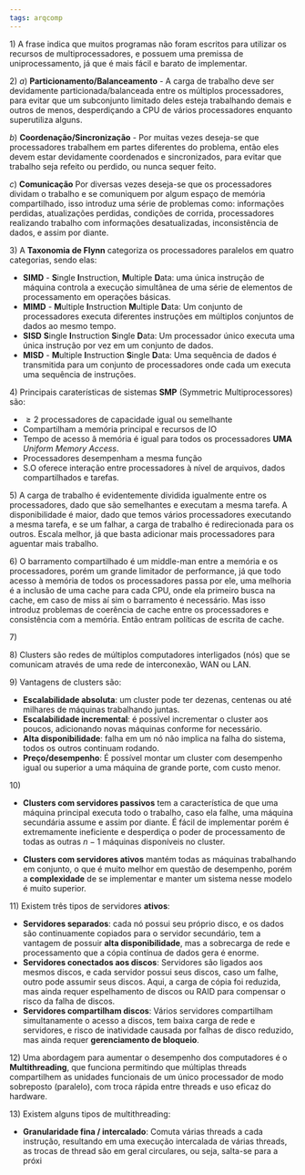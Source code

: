 ```yaml
---
tags: arqcomp
---
```


$1)$ A frase indica que muitos programas não foram escritos para utilizar os recursos de multiprocessadores, e possuem uma premissa de uniprocessamento, já que é mais fácil e barato de implementar.

$2)$ 
$a)$ **Particionamento/Balanceamento** -  A carga de trabalho deve ser devidamente particionada/balanceada entre os múltiplos processadores, para evitar que um subconjunto limitado deles esteja trabalhando demais e outros de menos, desperdiçando a CPU de vários processadores enquanto superutiliza alguns.

$b$) **Coordenação/Sincronização** - Por muitas vezes deseja-se que processadores trabalhem em partes diferentes do problema, então eles devem estar devidamente coordenados e sincronizados, para evitar que trabalho seja refeito ou perdido, ou nunca sequer feito.

$c)$ **Comunicação** Por diversas vezes deseja-se que os processadores dividam o trabalho e se comuniquem por algum espaço de memória compartilhado, isso introduz uma série de problemas como: informações perdidas, atualizações perdidas, condições de corrida, processadores realizando trabalho com informações desatualizadas, inconsistência de dados, e assim por diante.

$3)$ 
A **Taxonomia de Flynn** categoriza os processadores paralelos em quatro categorias, sendo elas:
- **SIMD** - **S**ingle **I**nstruction, **M**ultiple **D**ata: uma única instrução de máquina controla a execução simultânea de uma série de elementos de processamento em operações básicas.
- **MIMD** - **M**ultiple **I**nstruction **M**ultiple **D**ata: Um conjunto de processadores executa diferentes instruções em múltiplos conjuntos de dados ao mesmo tempo.
- **SISD** **S**ingle **I**nstruction **S**ingle **D**ata: Um processador único executa uma única instrução por vez em um conjunto de dados.
- **MISD** - **M**ultiple **I**nstruction **S**ingle **D**ata: Uma sequência de dados é transmitida para um conjunto de processadores onde cada um executa uma sequência de instruções.

$4)$ Principais caraterísticas de sistemas **SMP** (Symmetric Multiprocessores) são:
- $\ge 2$ processadores de capacidade igual ou semelhante
- Compartilham a memória principal e recursos de IO
- Tempo de acesso â memória é igual para todos os processadores **UMA** *Uniform Memory Access*.
- Processadores desempenham a mesma função
- S.O oferece interação entre processadores à nível de arquivos, dados compartilhados e tarefas.

$5)$ A carga de trabalho é evidentemente dividida igualmente entre os processadores, dado que são semelhantes e executam a mesma tarefa.
A disponibilidade é maior, dado que temos vários processadores executando a mesma tarefa, e se um falhar, a carga de trabalho é redirecionada para os outros. 
Escala melhor, já que basta adicionar mais processadores para aguentar mais trabalho.

$6)$ O barramento compartilhado é um middle-man entre a memória e os processadores, porém um grande limitador de performance, já que todo acesso à memória de todos os processadores passa por ele, uma melhoria é a inclusão de uma cache para cada CPU, onde ela primeiro busca na cache, em caso de miss aí sim o barramento é necessário. Mas isso introduz problemas de coerência de cache entre os processadores e consistência com a memória. Então entram políticas de escrita de cache.

$7)$ 

$8)$ Clusters são redes de múltiplos computadores interligados (nós) que se comunicam através de uma rede de interconexão, WAN ou LAN.

$9)$ Vantagens de clusters são:
- **Escalabilidade absoluta**: um cluster pode ter dezenas, centenas ou até milhares de máquinas trabalhando juntas.
- **Escalabilidade incremental**: é possível incrementar o cluster aos poucos, adicionando novas máquinas conforme for necessário.
- **Alta disponibilidade**: falha em um nó não implica na falha do sistema, todos os outros continuam rodando.
- **Preço/desempenho**: É possível montar um cluster com desempenho igual ou superior a uma máquina de grande porte, com custo menor.

$10)$ 
- **Clusters com servidores passivos** tem a característica de que uma máquina principal executa todo o trabalho, caso ela falhe, uma máquina secundária assume e assim por diante. É fácil de implementar porém é extremamente ineficiente e desperdiça o poder de processamento de todas as outras $n -1$ máquinas disponíveis no cluster.

- **Clusters com servidores ativos** mantém todas as máquinas trabalhando em conjunto, o que é muito melhor em questão de desempenho, porém a **complexidade** de se implementar e manter um sistema nesse modelo é muito superior.

$11)$
Existem três tipos de servidores **ativos**:
- **Servidores separados**: cada nó possui seu próprio disco, e os dados são continuamente copiados para o servidor secundário, tem a vantagem de possuir **alta disponibilidade**, mas a sobrecarga de rede e processamento que a cópia contínua de dados gera é enorme.
- **Servidores conectados aos discos**: Servidores são ligados aos mesmos discos, e cada servidor possui seus discos, caso um falhe, outro pode assumir seus discos. Aqui, a carga de cópia foi reduzida, mas ainda requer espelhamento de discos ou RAID para compensar o risco da falha de discos.
- **Servidores compartilham discos**: Vários servidores compartilham simultanamente o acesso a discos, tem baixa carga de rede e servidores, e risco de inatividade causada por falhas de disco reduzido, mas ainda requer **gerenciamento de bloqueio**.

$12)$ Uma abordagem para aumentar o desempenho dos computadores é o **Multithreading**, que funciona permitindo que múltiplas threads compartilhem as unidades funcionais de um único processador de modo sobreposto (paralelo), com troca rápida entre threads e uso eficaz do hardware.

$13)$ Existem alguns tipos de multithreading:
- **Granularidade fina / intercalado**: Comuta várias threads a cada instrução, resultando em uma execução intercalada de várias threads, as trocas de thread são em geral circulares, ou seja, salta-se para a próxi
